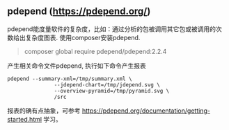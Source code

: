 ## pdepend (https://pdepend.org/)

pdepend能度量软件的复杂度，比如：通过分析的包被调用其它包或被调用的次数给出复杂度图表. 使用composer安装pdepend.

> composer global require pdepend/pdepend:2.2.4

产生相关命令文件pdepend, 执行如下命令产生报表

```
pdepend --summary-xml=/tmp/summary.xml \
               --jdepend-chart=/tmp/jdepend.svg \
               --overview-pyramid=/tmp/pyramid.svg \
               /src
```

报表的确有点抽象，可参考 https://pdepend.org/documentation/getting-started.html 学习。